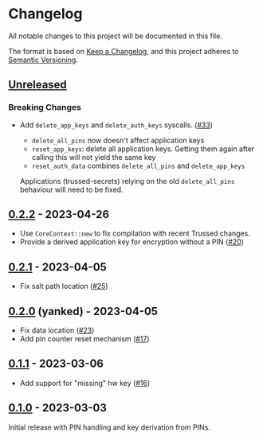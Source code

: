 <!--
Copyright (C) Nitrokey GmbH
SPDX-License-Identifier: CC0-1.0
-->

# Changelog
All notable changes to this project will be documented in this file.

The format is based on [Keep a Changelog](https://keepachangelog.com/en/1.0.0/),
and this project adheres to [Semantic Versioning](https://semver.org/spec/v2.0.0.html).

## [Unreleased][]

### Breaking Changes

- Add `delete_app_keys` and `delete_auth_keys` syscalls. ([#33][])

  - `delete_all_pins` now doesn't affect application keys
  - `reset_app_keys`: delete all application keys. Getting them again after calling this will not yield the same key
  - `reset_auth_data` combines `delete_all_pins` and `delete_app_keys`

  Applications (trussed-secrets) relying on the old `delete_all_pins` behaviour will need to be fixed.

[#33]: https://github.com/trussed-dev/trussed-auth/pull/33
[Unreleased]: https://github.com/trussed-dev/trussed-auth/compare/v0.2.2...HEAD

## [0.2.2][] - 2023-04-26

- Use `CoreContext::new` to fix compilation with recent Trussed changes.
- Provide a derived application key for encryption without a PIN ([#20][])

[#20]: https://github.com/trussed-dev/trussed-auth/issues/20
[0.2.2]: https://github.com/trussed-dev/trussed-auth/releases/tag/v0.2.2

## [0.2.1][] - 2023-04-05

- Fix salt path location ([#25][])

[#25]: https://github.com/trussed-dev/trussed-auth/pull/25
[0.2.1]: https://github.com/trussed-dev/trussed-auth/releases/tag/v0.2.1

## [0.2.0][] (yanked) - 2023-04-05

- Fix data location ([#23][])
- Add pin counter reset mechanism ([#17][])

[#23]: https://github.com/trussed-dev/trussed-auth/pull/23
[#17]: https://github.com/trussed-dev/trussed-auth/pull/17
[0.2.0]: https://github.com/trussed-dev/trussed-auth/releases/tag/v0.2.0

## [0.1.1][] - 2023-03-06

- Add support for "missing" hw key ([#16][])

[#16]: https://github.com/trussed-dev/trussed-auth/pull/16
[0.1.1]: https://github.com/trussed-dev/trussed-auth/releases/tag/v0.1.1

## [0.1.0][] - 2023-03-03

Initial release with PIN handling and key derivation from PINs.

[0.1.0]: https://github.com/trussed-dev/trussed-auth/releases/tag/v0.1.0

